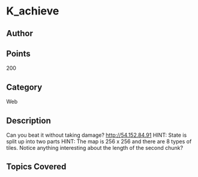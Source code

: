# K_achieve

## Author

## Points
200
## Category
Web
## Description
Can you beat it without taking damage?
http://54.152.84.91
HINT: State is split up into two parts
HINT: The map is 256 x 256 and there are 8 types of tiles. Notice anything interesting about the length of the second chunk?
## Topics Covered

